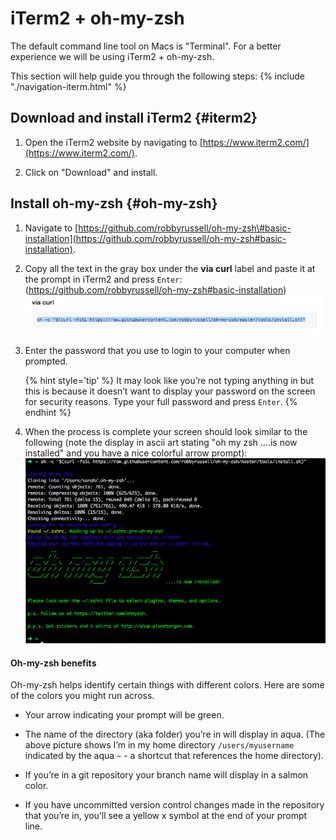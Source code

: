 # iTerm2 + oh-my-zsh

The default command line tool on Macs is "Terminal". For a better experience we will be using iTerm2 + oh-my-zsh.

This section will help guide you through the following steps:
{% include "./navigation-iterm.html" %}


## Download and install iTerm2 {#iterm2}
1. Open the iTerm2 website by navigating to [https://www.iterm2.com/](https://www.iterm2.com/).

1. Click on "Download" and install.

## Install oh-my-zsh {#oh-my-zsh}
1. Navigate to [https://github.com/robbyrussell/oh-my-zsh\#basic-installation](https://github.com/robbyrussell/oh-my-zsh#basic-installation).

1. Copy all the text in the gray box under the **via  curl** label and paste it at the prompt in iTerm2 and press `Enter`:(https://github.com/robbyrussell/oh-my-zsh#basic-installation)
![](images/image07png.png)

1. Enter the password that you use to login to your computer when prompted.

      {% hint style='tip' %}
It may look like you’re not typing anything in but this is because it
doesn’t want to display your password on the screen for security reasons.
Type your full password and press `Enter`.
      {% endhint %}

1. When the process is complete your screen should look similar to the following \(note the display in ascii art stating "oh my zsh ….is now installed" and you have a nice colorful arrow prompt\):
![](images/image11png.png)


#### Oh-my-zsh benefits

Oh-my-zsh helps identify certain things with different colors. Here are some of the colors you might run across.

* Your arrow indicating your prompt will be green.

* The name of the directory \(aka folder\) you’re in will display in aqua.
\(The above picture shows I’m in my home directory `/users/myusername` indicated by the aqua `~` - a shortcut that references the home directory\).

* If you’re in a git repository your branch name will display in a salmon color.

* If you have uncommitted version control changes made in the repository that you’re in, you’ll see a yellow x symbol at the end of your prompt line.
